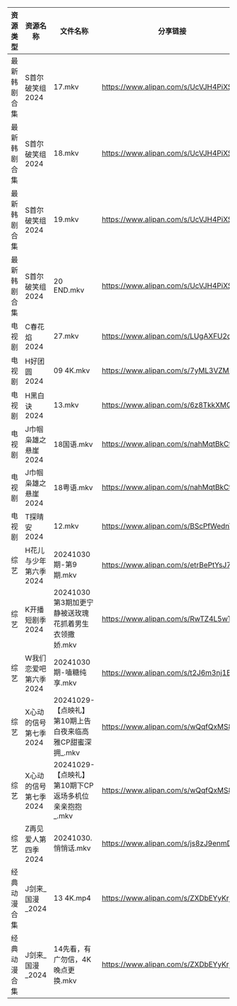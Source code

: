 | 资源类型   | 资源名称          | 文件名称                                  | 分享链接                                 | 更新时间                |
| ------ | ------------- | ------------------------------------- | ------------------------------------ | ------------------- |
| 最新韩剧合集 | S首尔破笑组2024    | 17.mkv                                | https://www.alipan.com/s/UcVJH4PiXSw | 2024-10-30 16:06:27 |
| 最新韩剧合集 | S首尔破笑组2024    | 18.mkv                                | https://www.alipan.com/s/UcVJH4PiXSw | 2024-10-30 16:06:26 |
| 最新韩剧合集 | S首尔破笑组2024    | 19.mkv                                | https://www.alipan.com/s/UcVJH4PiXSw | 2024-10-30 16:06:26 |
| 最新韩剧合集 | S首尔破笑组2024    | 20 END.mkv                            | https://www.alipan.com/s/UcVJH4PiXSw | 2024-10-30 16:06:26 |
| 电视剧    | C春花焰2024      | 27.mkv                                | https://www.alipan.com/s/LUgAXFU2qtc | 2024-10-30 16:05:11 |
| 电视剧    | H好团圆2024      | 09 4K.mkv                             | https://www.alipan.com/s/7yML3VZM8fj | 2024-10-30 00:05:28 |
| 电视剧    | H黑白诀2024      | 13.mkv                                | https://www.alipan.com/s/6z8TkkXMQkW | 2024-10-30 16:05:32 |
| 电视剧    | J巾帼枭雄之悬崖2024  | 18国语.mkv                              | https://www.alipan.com/s/nahMqtBkCts | 2024-10-30 16:05:40 |
| 电视剧    | J巾帼枭雄之悬崖2024  | 18粤语.mkv                              | https://www.alipan.com/s/nahMqtBkCts | 2024-10-30 16:05:40 |
| 电视剧    | T探晴安2024      | 12.mkv                                | https://www.alipan.com/s/BScPfWednTi | 2024-10-30 16:06:31 |
| 综艺     | H花儿与少年第六季2024 | 20241030期-第9期.mkv                     | https://www.alipan.com/s/etrBePtYsJ7 | 2024-10-30 16:07:05 |
| 综艺     | K开播短剧季2024    | 20241030第3期加更宁静被送玫瑰花抓着男生衣领撒娇.mkv      | https://www.alipan.com/s/RwTZ4L5wTYU | 2024-10-30 16:07:07 |
| 综艺     | W我们恋爱吧第六季2024 | 20241030期-嗑糖纯享.mkv                    | https://www.alipan.com/s/t2J6m3nj1EP | 2024-10-30 16:07:59 |
| 综艺     | X心动的信号第七季2024 | 20241029-【点映礼】第10期上告白夜来临高雅CP甜蜜深拥_.mkv | https://www.alipan.com/s/wQqfQxMS8Sx | 2024-10-30 00:08:13 |
| 综艺     | X心动的信号第七季2024 | 20241029-【点映礼】第10期下CP返场多机位亲亲抱抱_.mkv   | https://www.alipan.com/s/wQqfQxMS8Sx | 2024-10-30 00:08:13 |
| 综艺     | Z再见爱人第四季2024  | 20241030.悄悄话.mkv                      | https://www.alipan.com/s/js8zJ9enmDc | 2024-10-30 16:08:31 |
| 经典动漫合集 | J剑来_国漫_2024   | 13 4K.mp4                             | https://www.alipan.com/s/ZXDbEYyKrjr | 2024-10-30 19:05:48 |
| 经典动漫合集 | J剑来_国漫_2024   | 14先看，有广勿信，4K晚点更换.mkv                  | https://www.alipan.com/s/ZXDbEYyKrjr | 2024-10-30 19:05:48 |
